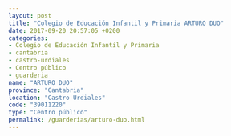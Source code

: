 ```yaml
---
layout: post
title: "Colegio de Educación Infantil y Primaria ARTURO DUO"
date: 2017-09-20 20:57:05 +0200
categories:
- Colegio de Educación Infantil y Primaria
- cantabria
- castro-urdiales
- Centro público
- guarderia
name: "ARTURO DUO"
province: "Cantabria"
location: "Castro Urdiales"
code: "39011220"
type: "Centro público"
permalink: /guarderias/arturo-duo.html
---
```

